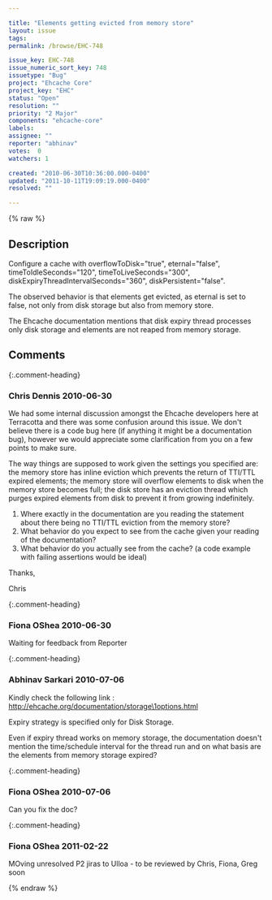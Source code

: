 ```yaml
---

title: "Elements getting evicted from memory store"
layout: issue
tags: 
permalink: /browse/EHC-748

issue_key: EHC-748
issue_numeric_sort_key: 748
issuetype: "Bug"
project: "Ehcache Core"
project_key: "EHC"
status: "Open"
resolution: ""
priority: "2 Major"
components: "ehcache-core"
labels: 
assignee: ""
reporter: "abhinav"
votes:  0
watchers: 1

created: "2010-06-30T10:36:00.000-0400"
updated: "2011-10-11T19:09:19.000-0400"
resolved: ""

---
```




{% raw %}



## Description

<div markdown="1" class="description">

Configure a cache with overflowToDisk="true", eternal="false", timeToIdleSeconds="120", timeToLiveSeconds="300", diskExpiryThreadIntervalSeconds="360", diskPersistent="false".

The observed behavior is that elements get evicted, as eternal is set to false, not only from disk storage but also from memory store.

The Ehcache documentation mentions that disk expiry thread processes only disk storage and elements are not reaped from memory storage.


</div>

## Comments


{:.comment-heading}
### **Chris Dennis** <span class="date">2010-06-30</span>

<div markdown="1" class="comment">

We had some internal discussion amongst the Ehcache developers here at Terracotta and there was some confusion around this issue.  We don't believe there is a code bug here (if anything it might be a documentation bug), however we would appreciate some clarification from you on a few points to make sure.

The way things are supposed to work given the settings you specified are: the memory store has inline eviction which prevents the return of TTI/TTL expired elements; the memory store will overflow elements to disk when the memory store becomes full; the disk store has an eviction thread which purges expired elements from disk to prevent it from growing indefinitely.

1) Where exactly in the documentation are you reading the statement about there being no TTI/TTL eviction from the memory store?
2) What behavior do you expect to see from the cache given your reading of the documentation?
3) What behavior do you actually see from the cache? (a code example with failing assertions would be ideal)

Thanks,

Chris

</div>


{:.comment-heading}
### **Fiona OShea** <span class="date">2010-06-30</span>

<div markdown="1" class="comment">

Waiting for feedback from Reporter 

</div>


{:.comment-heading}
### **Abhinav Sarkari** <span class="date">2010-07-06</span>

<div markdown="1" class="comment">

Kindly check the following link : http://ehcache.org/documentation/storage\1options.html

Expiry strategy is specified only for Disk Storage.

Even if expiry thread works on memory storage, the documentation doesn't mention the time/schedule interval for the thread run and on what basis are the elements from memory storage expired?

</div>


{:.comment-heading}
### **Fiona OShea** <span class="date">2010-07-06</span>

<div markdown="1" class="comment">

Can you fix the doc?

</div>


{:.comment-heading}
### **Fiona OShea** <span class="date">2011-02-22</span>

<div markdown="1" class="comment">

MOving unresolved P2 jiras to Ulloa - to be reviewed by Chris, Fiona, Greg soon

</div>



{% endraw %}
